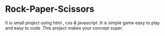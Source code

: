 # Rock-Paper-Scissors
It is small project using html , css &amp; javascript .It is simple game easy to play and easy to code .This project makes your concept super.
